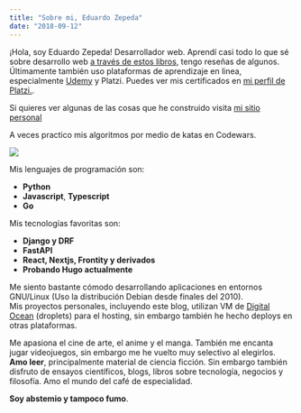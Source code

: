 ```yaml
---
title: "Sobre mi, Eduardo Zepeda"
date: "2018-09-12"
---
```


¡Hola, soy Eduardo Zepeda! Desarrollador web. Aprendí casi todo lo que sé sobre desarrollo web [a través de estos libros,](libros-que-he-leido-y-resenas/) tengo reseñas de algunos. Últimamente también uso plataformas de aprendizaje en linea, especialmente [Udemy](https://www.udemy.com/) y Platzi. Puedes ver mis certificados en [mi perfil de Platzi.](https://platzi.com/@eduardo-zepeda/).

Si quieres ver algunas de las cosas que he construido visita [mi sitio personal](https://eduardozepeda.dev/)

A veces practico mis algoritmos por medio de katas en Codewars.

[![](https://www.codewars.com/users/EduardoZepeda/badges/small)](https://www.codewars.com/users/EduardoZepeda)

Mis lenguajes de programación son:

- **Python**
- **Javascript**, **Typescript**
- **Go**

Mis tecnologías favoritas son:

- **Django y DRF**
- **FastAPI**
- **React, Nextjs, Frontity y derivados**
- **Probando Hugo actualmente**

Me siento bastante cómodo desarrollando aplicaciones en entornos GNU/Linux (Uso la distribución Debian desde finales del 2010).  
Mis proyectos personales, incluyendo este blog, utilizan VM de [Digital Ocean](https://m.do.co/c/a22240ebb8e7) (droplets) para el hosting, sin embargo también he hecho deploys en otras plataformas.

Me apasiona el cine de arte, el anime y el manga. También me encanta jugar videojuegos, sin embargo me he vuelto muy selectivo al elegirlos. **Amo leer**, principalmente material de ciencia ficción. Sin embargo también disfruto de ensayos científicos, blogs, libros sobre tecnología, negocios y filosofía. Amo el mundo del café de especialidad.
  
**Soy abstemio y tampoco fumo**.
